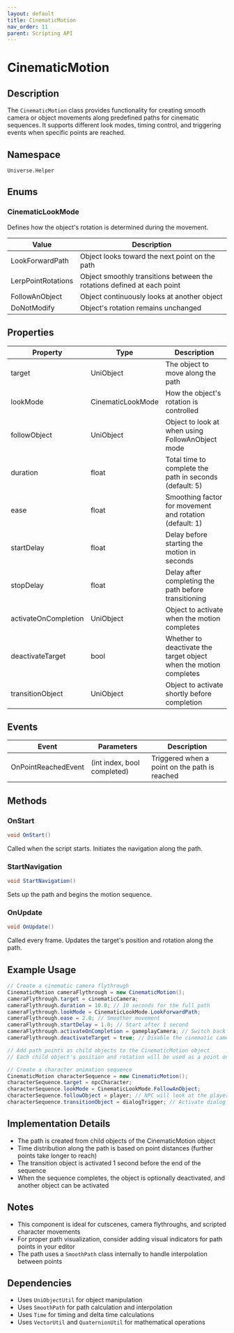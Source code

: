```yaml
---
layout: default
title: CinematicMotion
nav_order: 11
parent: Scripting API
---
```

# CinematicMotion

## Description
The `CinematicMotion` class provides functionality for creating smooth camera or object movements along predefined paths for cinematic sequences. It supports different look modes, timing control, and triggering events when specific points are reached.

## Namespace
`Universe.Helper`

## Enums

### CinematicLookMode
Defines how the object's rotation is determined during the movement.

| Value | Description |
|-------|-------------|
| LookForwardPath | Object looks toward the next point on the path |
| LerpPointRotations | Object smoothly transitions between the rotations defined at each point |
| FollowAnObject | Object continuously looks at another object |
| DoNotModify | Object's rotation remains unchanged |

## Properties
| Property | Type | Description |
|----------|------|-------------|
| target | UniObject | The object to move along the path |
| lookMode | CinematicLookMode | How the object's rotation is controlled |
| followObject | UniObject | Object to look at when using FollowAnObject mode |
| duration | float | Total time to complete the path in seconds (default: 5) |
| ease | float | Smoothing factor for movement and rotation (default: 1) |
| startDelay | float | Delay before starting the motion in seconds |
| stopDelay | float | Delay after completing the path before transitioning |
| activateOnCompletion | UniObject | Object to activate when the motion completes |
| deactivateTarget | bool | Whether to deactivate the target object when the motion completes |
| transitionObject | UniObject | Object to activate shortly before completion |

## Events
| Event | Parameters | Description |
|-------|------------|-------------|
| OnPointReachedEvent | (int index, bool completed) | Triggered when a point on the path is reached |

## Methods

### OnStart
```csharp
void OnStart()
```
Called when the script starts. Initiates the navigation along the path.

### StartNavigation
```csharp
void StartNavigation()
```
Sets up the path and begins the motion sequence.

### OnUpdate
```csharp
void OnUpdate()
```
Called every frame. Updates the target's position and rotation along the path.

## Example Usage
```csharp
// Create a cinematic camera flythrough
CinematicMotion cameraFlythrough = new CinematicMotion();
cameraFlythrough.target = cinematicCamera;
cameraFlythrough.duration = 10.0; // 10 seconds for the full path
cameraFlythrough.lookMode = CinematicLookMode.LookForwardPath;
cameraFlythrough.ease = 2.0; // Smoother movement
cameraFlythrough.startDelay = 1.0; // Start after 1 second
cameraFlythrough.activateOnCompletion = gameplayCamera; // Switch back to gameplay camera when done
cameraFlythrough.deactivateTarget = true; // Disable the cinematic camera when done

// Add path points as child objects to the CinematicMotion object
// Each child object's position and rotation will be used as a point on the path

// Create a character animation sequence
CinematicMotion characterSequence = new CinematicMotion();
characterSequence.target = npcCharacter;
characterSequence.lookMode = CinematicLookMode.FollowAnObject;
characterSequence.followObject = player; // NPC will look at the player while moving
characterSequence.transitionObject = dialogTrigger; // Activate dialog shortly before completion
```

## Implementation Details
- The path is created from child objects of the CinematicMotion object
- Time distribution along the path is based on point distances (further points take longer to reach)
- The transition object is activated 1 second before the end of the sequence
- When the sequence completes, the object is optionally deactivated, and another object can be activated

## Notes
- This component is ideal for cutscenes, camera flythroughs, and scripted character movements
- For proper path visualization, consider adding visual indicators for path points in your editor
- The path uses a `SmoothPath` class internally to handle interpolation between points

## Dependencies
- Uses `UniObjectUtil` for object manipulation
- Uses `SmoothPath` for path calculation and interpolation
- Uses `Time` for timing and delta time calculations
- Uses `VectorUtil` and `QuaternionUtil` for mathematical operations
